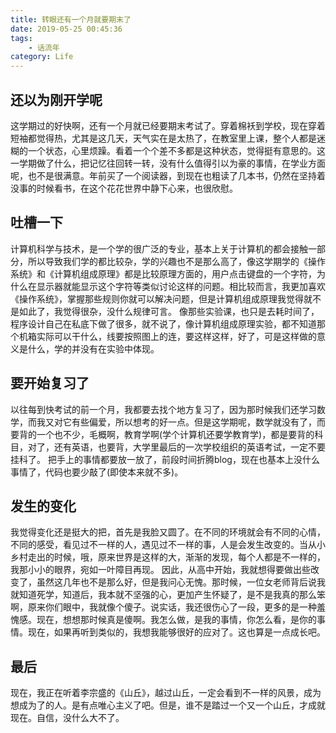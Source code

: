```yaml
---
title: 转眼还有一个月就要期末了
date: 2019-05-25 00:45:36
tags: 
    - 话流年
category: Life
---
```

## 还以为刚开学呢
这学期过的好快啊，还有一个月就已经要期末考试了。穿着棉袄到学校，现在穿着短袖都觉得热，尤其是这几天，天气实在是太热了，在教室里上课，整个人都是迷糊的一个状态，心里烦躁。看着一个个差不多都是这种状态，觉得挺有意思的。这一学期做了什么，把记忆往回转一转，没有什么值得引以为豪的事情，在学业方面呢，也不是很满意。年前买了一个阅读器，到现在也粗读了几本书，仍然在坚持着没事的时候看书，在这个花花世界中静下心来，也很欣慰。
## 吐槽一下
计算机科学与技术，是一个学的很广泛的专业，基本上关于计算机的都会接触一部分，所以导致我们学的都比较杂，学的兴趣也不是那么高了，像这学期学的《操作系统》和《计算机组成原理》都是比较原理方面的，用户点击键盘的一个字符，为什么在显示器就能显示这个字符等类似讨论这样的问题。相比较而言，我更加喜欢《操作系统》，掌握那些规则你就可以解决问题，但是计算机组成原理我觉得就不是如此了，我觉得很杂，没什么规律可言。
像那些实验课，也只是去耗时间了，程序设计自己在私底下做了很多，就不说了，像计算机组成原理实验，都不知道那个机箱实际可以干什么，线要按照图上的连，要这样这样，好了，可是这样做的意义是什么，学的并没有在实验中体现。
## 要开始复习了
以往每到快考试的前一个月，我都要去找个地方复习了，因为那时候我们还学习数学，而我又对它有些偏爱，所以想考的好一点。但是这学期呢，数学就没有了，而要背的一个也不少，毛概啊，教育学啊(学个计算机还要学教育学)，都是要背的科目，对了，还有英语，也要背，大学里最后的一次学校组织的英语考试，一定不要挂科了。
把手上的事情都要放一放了，前段时间折腾blog，现在也基本上没什么事情了，代码也要少敲了(即使本来就不多)。
## 发生的变化
我觉得变化还是挺大的把，首先是我脸又圆了。在不同的环境就会有不同的心情，不同的感受，看见过不一样的人，遇见过不一样的事，人是会发生改变的。当从小乡村走出的时候，哦，原来世界是这样的大，渐渐的发现，每个人都是不一样的，我那小小的眼界，宛如一叶障目再现。
因此，从高中开始，我就想得要做出些改变了，虽然这几年也不是那么好，但是我问心无愧。那时候，一位女老师背后说我就知道死学，知道后，我本就不坚强的心，更加产生怀疑了，是不是我真的那么笨啊，原来你们眼中，我就像个傻子。说实话，我还很伤心了一段，更多的是一种羞愧感。现在，想想那时候真是傻啊。我怎么做，是我的事情，你怎么看，是你的事情。现在，如果再听到类似的，我想我能够很好的应对了。这也算是一点成长吧。
## 最后
现在，我正在听着李宗盛的《山丘》，越过山丘，一定会看到不一样的风景，成为想成为了的人。是有点唯心主义了吧。但是，谁不是踏过一个又一个山丘，才成就现在。自信，没什么大不了。